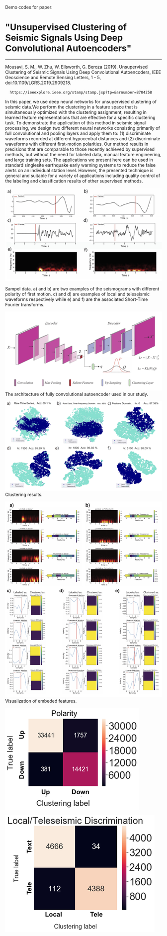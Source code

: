  Demo codes for paper: 
#      "Unsupervised Clustering of Seismic Signals Using Deep Convolutional Autoencoders"
--------------------- ---------------------------------

Mousavi, S. M., W. Zhu, W. Ellsworth, G. Beroza (2019). Unsupervised Clustering of Seismic Signals Using Deep Convolutional Autoencoders, IEEE Geoscience and Remote Sensing Letters, 1 - 5, doi:10.1109/LGRS.2019.2909218.                            
                             
      https://ieeexplore.ieee.org/stamp/stamp.jsp?tp=&arnumber=8704258
                             
In this paper, we use deep neural networks for unsupervised
clustering of seismic data.We perform the clustering in a
feature space that is simultaneously optimized with the clustering
assignment, resulting in learned feature representations that
are effective for a specific clustering task. To demonstrate the
application of this method in seismic signal processing, we design
two different neural networks consisting primarily of full convolutional
and pooling layers and apply them to: (1) discriminate
waveforms recorded at different hypocentral distances and (2)
discriminate waveforms with different first-motion polarities. Our
method results in precisions that are comparable to those recently
achieved by supervised methods, but without the need for labeled
data, manual feature engineering, and large training sets. The
applications we present here can be used in standard singlesite
earthquake early warning systems to reduce the false alerts
on an individual station level. However, the presented technique
is general and suitable for a variety of applications including
quality control of the labeling and classification results of other
supervised methods.

![network architecture](Fig_2.jpg)

  Sampel data. a) and b) are two examples of the seismograms with different polarity of first motion.
  c) and d) are examples of local and teleseismic waveforms respectively while e) and f) are the associated Short-Time Fourier   transforms. 

![network architecture](Fig_1.jpg)
  The architecture of fully convolutional autoencoder used in our study. 

![clustering results](Fig_3.jpg)
  Clustering results. 

![embeded features](Fig_4.jpg)
  Visualization of embeded features. 

![embeded features](FigSub_3.png)

![embeded features](FigSub_4.png)

